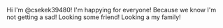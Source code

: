 Hi I'm @csekek39480!
I'm happying for everyone!
Because we know I'm not getting a sad!
Looking some friend!
Looking a my family!
